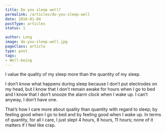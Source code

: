 ```yaml
---
title: Do you sleep well?
permalink: /articles/do-you-sleep-well
date: 2018-01-04
postType: articles
status: 1

author: Long
image: do-you-sleep-well.jpg
pageClass: article
type: post
tags:
- Well-being
---
```


I value the quality of my sleep more than the quantity of my sleep.

I don’t know what happens during sleep because I don’t put electrodes on my head, but I know that I don’t remain awake for hours when I go to bed and I know that I don’t snooze the alarm clock when I wake up. I can’t anyway, I don’t have one.

That’s how I care more about quality than quantity with regard to sleep; by feeling good when I go to bed and by feeling good when I wake up. In terms of quantity, for all I care, I just slept 4 hours, 8 hours, 11 hours; none of it matters if I feel like crap.
